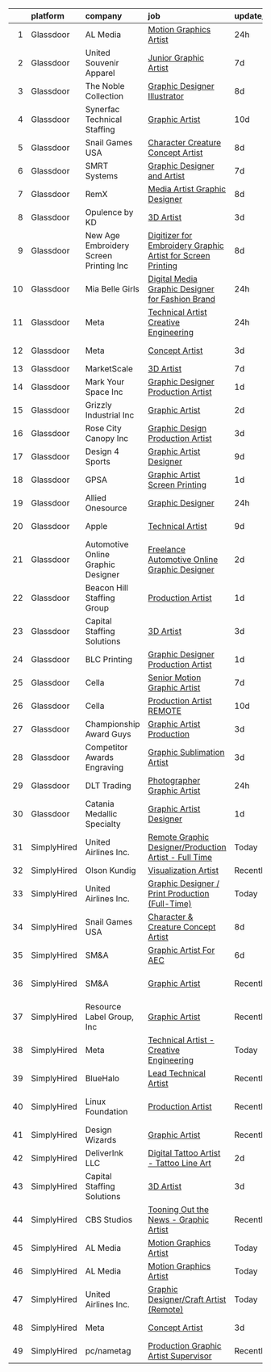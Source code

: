 

|    | platform    | company                                  | job                                                                                                                                                                                                                                                                                                                                                                                                                                                                                                                                                                                                                                                                                                                                                                                                                                                                                                                                                                                                                                                                                                                                                                                                                                                                                                                                                                                                                                                                         | update_time   | location                   |
|---:|:------------|:-----------------------------------------|:----------------------------------------------------------------------------------------------------------------------------------------------------------------------------------------------------------------------------------------------------------------------------------------------------------------------------------------------------------------------------------------------------------------------------------------------------------------------------------------------------------------------------------------------------------------------------------------------------------------------------------------------------------------------------------------------------------------------------------------------------------------------------------------------------------------------------------------------------------------------------------------------------------------------------------------------------------------------------------------------------------------------------------------------------------------------------------------------------------------------------------------------------------------------------------------------------------------------------------------------------------------------------------------------------------------------------------------------------------------------------------------------------------------------------------------------------------------------------|:--------------|:---------------------------|
|  1 | Glassdoor   | AL Media                                 | [Motion Graphics Artist](https://www.glassdoor.com/partner/jobListing.htm?pos=102&ao=1110586&s=58&guid=0000018290d62f54ab3d5b4b2e153db5&src=GD_JOB_AD&t=SR&vt=w&ea=1&cs=1_c36ca2ae&cb=1660287332490&jobListingId=1008067395441&cpc=5E31031E1AFF45A7&jrtk=3-0-1ga8dcbrmis0t801-1ga8dcbs6i4mu800-32e6c5bf1ef7be06--6NYlbfkN0ATuzukLZvOA7Cxi5gGVTPK8s05ijijAIGQnHXs5Od0X7_GPlbYcf5vsC_93EZ3vU3U_t1Z2E14fg4PSbIxQTF_8cVnGI0xUwOT660FL6ZAiuRyqknL3TBk5pKb07Bv8W2IwdrClhC6coczc0S29WXW4V0JsammMuHmmH5RniD4Rlgeztt0M6DmLRl80TjR4LjLXmDrZnGS39HIT10deGjHSB_WnOmo9TJnkfAFwD4FDOkAiY2bZAVphAsHgqnpicaFDYrdEXIC4c4P6NxvaJ0K1-LeKgppI-WtocePy6sFtiu2v-ETFfmUGETch2ykbrvUSfv6ku8ov9q7EeAPUAffCL-rIVbqbzWS_tYH4vEjf_XuaXQzP5ulxtnCMv1Wy3VOSw-V3cNS_1_3-_zf6QL8FRno0fV624wtlAOtrqESVpV8qJddvsDyppuCdK_Dq8pwtnh9ovrEECyB61u1ztd4r8K92i1aa9yRbI6dsYBr6cZpPmP5EAjlO7YXDwZBfE4%3D)                                                                                                                                                                                                                                                                                                                                                                                                                                                                                                                                                                                                             | 24h           | Remote                     |
|  2 | Glassdoor   | United Souvenir   Apparel                | [Junior Graphic Artist](https://www.glassdoor.com/partner/jobListing.htm?pos=104&ao=1110586&s=58&guid=0000018290d62f54ab3d5b4b2e153db5&src=GD_JOB_AD&t=SR&vt=w&ea=1&cs=1_6ff723a5&cb=1660287332491&jobListingId=1008053178361&cpc=A1F772DE77098288&jrtk=3-0-1ga8dcbrmis0t801-1ga8dcbs6i4mu800-53f62254368600f8--6NYlbfkN0DqtTiBmFnpelE2HvJlzS7KOEPV9kKHHJFBSjR05D1YleUoZXCtCppM1UsoEkezxcaWnm40Ckd5RzmEONSwlIzsy4VHWB4-R3TkrGNry6TFNt2UKrO3rnGwO-nB-l09vyhvGKwLwQ-dEYe-rAKAhDwLHtWV6HPbcfjZtxwzeWzoDnYlIZP4olHXnKncntl44jgmjkawWi4ws0Tw2SNedkzyPKbiDPwqB2fCQVwzX8vyzTgOcFhBwCGnu98iEh9TnmOMGKBEz2UxJAWV1nIJKVYO21hgKbLuqGMtnkrAfIvJaa5VZesR2h9n7HXpyp4PdMQ4eYZW3QWJ8xVFjYGY0F_MKVOKNtp0fBCscV0UreqGUEZ1oMHHBPzLd2t1LA9eFxZckLTEl0u8hqlByWDPcJGK73M_hRm7QzoQy15dY96Kee_XiXVjck998NV1M6nBQUWDd_gaC_8p1q9ZSavzZMXA2mFj1fdzj6LdtAH8MOSh5QhKIc9XVwqkmpUortFDEkJLSjdAhDIGPw%3D%3D)                                                                                                                                                                                                                                                                                                                                                                                                                                                                                                                                                                                                | 7d            | Belcamp, MD                |
|  3 | Glassdoor   | The Noble Collection                     | [Graphic Designer Illustrator](https://www.glassdoor.com/partner/jobListing.htm?pos=119&ao=1110586&s=58&guid=0000018290d62f54ab3d5b4b2e153db5&src=GD_JOB_AD&t=SR&vt=w&ea=1&cs=1_12b59fa0&cb=1660287332493&jobListingId=1008050241473&cpc=6BF42D0955AE9A34&jrtk=3-0-1ga8dcbrmis0t801-1ga8dcbs6i4mu800-faeb56d8098e195a--6NYlbfkN0BQwH7wD2gC4RSkNIv97hJpZ1fz2K5fEvY6JqhS7ap604x0dQkWfTzFOUdK1sLnxDlNFoVuKgfe2U2-vE_gCDOWhQ8ccCjGojzEgP2sgHKmahFYv1ceStdZHV3OtjX_rrM3svPTqfuWypqkSnuC9xFnt8eTc--ky8F4VGHM5jn1SlHHA-pfPGNnFBZFY8cpN1DMnTqT3-W9UZ50mkTRvnCt4PFYCnAq08hkCbGJe8nzBZ6i41Xr5fvEtosaF1E28b8kZ9y8haSQURin0OnhC7Pak_ckqtP_kG-9M3b_3edT6flTTam8p7zYRLqmeOG66Q2bKc2U6BbM-htnykb_IwIQOVlGhEdv8Zh_d5UohtL4-zM0c1keDaPTXKokCv9222nutKiHTQnrrKRKHjdjP2b4pFroATm344xQ6JIzXRFouQxmBTnXJAZ0c_pzmlZE05cgtsBH5_GcAP2Fv75qJSdykxxPJppvmfftzioNKnjfbP3fskS5M5WclvXAE1XxGfeS9lsroAdrvw%3D%3D)                                                                                                                                                                                                                                                                                                                                                                                                                                                                                                                                                                                         | 8d            | Reston, VA                 |
|  4 | Glassdoor   | Synerfac Technical Staffing              | [Graphic Artist](https://www.glassdoor.com/partner/jobListing.htm?pos=130&ao=1110586&s=58&guid=0000018290d62f54ab3d5b4b2e153db5&src=GD_JOB_AD&t=SR&vt=w&ea=1&cs=1_94c153bd&cb=1660287332494&jobListingId=1008044341060&cpc=334ABAF5D42DC775&jrtk=3-0-1ga8dcbrmis0t801-1ga8dcbs6i4mu800-e08145ec15752d50--6NYlbfkN0AWw-B98R_0UeEwU7zcJb5735BlGf2oO6lNW4CSRFTjX_XWfo89Ovxa0pXywesNQXCt-jczEgbpkXb0QJcytyR-ahbKOs9RTy4yYKO-XDGYacQftQ3ganBXUzYZJ4hMd3_9r3Bi4ooQb-xAT3MesaVJwuRvZOKTZHMhUZ8AgH5h3pDImjnswqh78Kdi4wabV-hZM5Ey3Fm4_gKZDVrrP8Rj4Cd834_pz1jEfm2MsyXKvW1gXq10hp6Wiq--EQ3LmpySpf6koEy3NrQ3tJmKLSIKmlf4jCnHe-0N4uPYO7YIh2eG1BJgZ5QWNYImusYJ9DYuOQDooBMNmZwvwpUUVzIvaUtpHKyKAapba6WRuzSkn9w9JCBhItJinXeBbJ39pVjHtDtdzhN5ocVwwv5dTbCXTS-2Ug7jn1N_zbV1LbhUL832tWUsAu7kIJVinT4MGWksAXruGzDKnYmbiqwyRy3AcNcj3-zX2H3_J4MXTgHxodhDYmRSWlw8p1-wVyucnnXk4Gv5q4RbO_yFaMYd3UBIpI39urjzQ0FPun8pKyDKCMSjGyLxL5DhZq5ssJiqUkVek2U42OogKlgHiWk2CfGzLLUNnhEcq2ES72w0B--LfgT4hBNGZuI-OtZp7svm8woCD4CFLK67kUsuJc2yLbancb6ZyhToLCjwE_Z6W7sSz6-O1s3fsqNhpUfv2XHSXgdsocO5a_Zlavc4mmWXPqqjPeXwHUZQrUsvUQbtE-TyjTDeLmAgBgmrRObEPCRT6yq4SsZbLbN2soetOWwgZomurmz206yTgigmi_069lV8pLVOtJ9dDaELHKHFvzji5S23V-9icTBOWA%3D%3D)                                                                                                                                                                                                                                                                       | 10d           | Rocky Mount, VA            |
|  5 | Glassdoor   | Snail Games USA                          | [Character   Creature Concept Artist](https://www.glassdoor.com/partner/jobListing.htm?pos=117&ao=1110586&s=58&guid=0000018290d62f54ab3d5b4b2e153db5&src=GD_JOB_AD&t=SR&vt=w&ea=1&cs=1_92e3a1c4&cb=1660287332493&jobListingId=1008051210335&cpc=F41FEAB56D215062&jrtk=3-0-1ga8dcbrmis0t801-1ga8dcbs6i4mu800-1a82deec2987f311--6NYlbfkN0Cw7niSvkhlOnyUOIKh8iEFaGQrF0ehIy67CPytvastGYk_IgzV71b1-iX2NV0uWwHI7WoHVxivAnR5Xh7ATi3VDlaEOk4GFnLEXjyWtnsJ1SFOlFrqJa4BcKKQfnRgdj_-ZIYBQIfpKkc-CCRgh4wcNfjqCq5MkWmh5RWg-9B-YgSCqc_KAHUq7xrculzsm0kG36O8UVmP2iaQC7iCjtXNg_0_wO7BFy4XQUbY7RqbQ5UfdPlJmNxr5PXGK87JYpvtVihIBX4FyPLK9q-13fZ-kqrYWax2VjSNRjLFjPhMBGSsTdwVQNs-OZ8x-h_ads--NJv6YRLlRd2fh-tunyiLVyHKmwZp68xe5EBdTpJlBuy3WrG5IewJHjlEB18xrvhzcRfo3AMsaLFp7_N6fcuRfNH-0wQ8s5UppkgQNbUWbxl4zL8ai6KSVho4jtrv5_IoAUJT3O5gLCIP2N9HnJ54)                                                                                                                                                                                                                                                                                                                                                                                                                                                                                                                                                                                                                                              | 8d            | Remote                     |
|  6 | Glassdoor   | SMRT Systems                             | [Graphic Designer and Artist](https://www.glassdoor.com/partner/jobListing.htm?pos=113&ao=1110586&s=58&guid=0000018290d62f54ab3d5b4b2e153db5&src=GD_JOB_AD&t=SR&vt=w&ea=1&cs=1_c221d5af&cb=1660287332492&jobListingId=1008053381432&cpc=8AC01DCC8FF2DC38&jrtk=3-0-1ga8dcbrmis0t801-1ga8dcbs6i4mu800-ba55070ed9c24217--6NYlbfkN0CIBn5FhhPwRXtxX900Z6tCbq2X-XKShw3uFTUnaM50aqCldGlF5wsGEwnOTWm7unoFom-rNIZXyFdW0TEj3YtmrjRrAIEB_H_EBE3Zd9K0F0C50fHb6elqKU_DFkceOE7_S2cem7qDSNrwaclqJe1S69s_9mKaveZJyW9lwTY60EYaF_LoEmI4QgBoF39IGHMjKmKHRJYVea4lYHa4d4ezxNsn92hq6O94ogV2pzWtl9q7vISUh-valzOzoDUNbdLVwrKMLC17JmS9A0TlNhys_kf7wgKi3xwqkWFXgVyCy7jbRZVHRqI1umxNrwYkWfV7OETnjBcCsZgajuw35w1LGTRE5dAWvdAXNRK5tqzvVxAFO-qPooDCwBMftHWXOCmOQe9nkrIDMTM2IrAGcyil5oYZJ2RXaVJ2ms9ICne7zW5ZDQ2efiIxIAl-RLlh4rrASjB0zf9AcHTIDKevCKwxfls2kI04lOO3m5IX4iuFWZeqIAgiuDITpEvft5izqRiIlbifplfKwA%3D%3D)                                                                                                                                                                                                                                                                                                                                                                                                                                                                                                                                                                                          | 7d            | Raleigh, NC                |
|  7 | Glassdoor   | RemX                                     | [Media Artist  Graphic Designer ](https://www.glassdoor.com/partner/jobListing.htm?pos=129&ao=1110586&s=58&guid=0000018290d62f54ab3d5b4b2e153db5&src=GD_JOB_AD&t=SR&vt=w&ea=1&cs=1_c3d30074&cb=1660287332494&jobListingId=1008049697127&cpc=3BA4CE39D5B5DEF5&jrtk=3-0-1ga8dcbrmis0t801-1ga8dcbs6i4mu800-f9f350c986f3d9c3--6NYlbfkN0CuHSGuDApGVPx9cXRLGO-izRoRBHVZoe6qYcOHefrkjjayppeLopH22wnTycBj1L4SU_zAvpLU0TMHs8YhxtnXgCum5CjH_1PVhYbjqEUYuPSzaK8PFxWlT7BfaV3RxXgqYXDlL0YwPuUijVRu-hP8xUHoMqi9PBDD97adys2ER7eL2yQ0g7mov0Vm391zy8k1VdcvisNXGJamy5s9pd48rOhSeIbFYa5wjpotN0icSg6vqO5OgtxUEWIHX-1VROwsn8uzOSbhgQ5Xtf2zI1ubSylQ4hoZtS67_b1hqSUJSp3SnuBwOukaJkpY1hxZrvO3rN4piU4vnVzp2IQRS1NZQVPIED305U20nhrpR8O0eChhpLnl39JmEud2R69HySDOuThPsGBPhW-epZ2ig2bXEiLY9WTmPX0ZrYyR7kJig1ZA0ykDsBuBd5Vktg5Lqklv1Ikzyqj0UypbBr_71bRyjXGDSWu3Dredg2O0qLEuFgLwcTo9N9Y0UH6_Do77hQ19N6q-JqeB2n3AgtNmsTd7rUiDRmefyqh5GM9X7RWeh5XbmJNnUYSHWHUHHnz-fOlJAqywzEp331WhUBoHPbbDeQevmNrXtE46zhpLY8MVzWXRId7ihYZoaYFD9htQih5e9qgdhoGVI2Ki651-shOIEtYREue6OqbaIFIwlIJroWRTqw_5adcYuHPBTdb_KMecIhqe9yAXMCK3bXDpiK2rGPOKb01HPHZTQ4xRW5ypE3DNzPPfACd4oiSLbstzAZ16ORr5ACKX1dMdmdbECxKR-bJgpBnRt4sSJintgTPs6co_5U9LzanaDMDRLQDyoIZQf43XurVLk8nxsV66shAb)                                                                                                                                                                                                                                                  | 8d            | Pasadena, CA               |
|  8 | Glassdoor   | Opulence by KD                           | [3D Artist](https://www.glassdoor.com/partner/jobListing.htm?pos=115&ao=1110586&s=58&guid=0000018290d62f54ab3d5b4b2e153db5&src=GD_JOB_AD&t=SR&vt=w&ea=1&cs=1_62826ac8&cb=1660287332492&jobListingId=1008060635178&cpc=70D6958B2CFB98E6&jrtk=3-0-1ga8dcbrmis0t801-1ga8dcbs6i4mu800-ece28a5bf28f35e2--6NYlbfkN0Bzkuy17zoNwKMVjyusHhR7JNYo3SmelKzW8jp1Pa4Tk4WW547EexT8lZKR-gSYR2hmTMZ4f2JkGM0Bz3it44cRhxykvI-tnG4bEQgTqeFTblZB-Rf1gUvajfZob7I8LVUQCK7e6xhzaUjXKv5WnOa4sW6ZP2UuYWX5siLo4UvwIYvi22ZacKZPQIJf99zvKlo86g3jbmKBGeSXPUTfS01U8Ym7N_8w2twobUR8cYpUob062Yjh_M3mLhmk0hF_tiOgOEBNHi6wF3BpXkQj9qSW2MfZpzFjf0pX8C1JUTJaxzTAg03F-gwtMRqXw5OLeP7deaLvG8BUzM6qF4lNKuTjIkLkVCyj3uREL5h1D2Q6qzYEDB_6DCWyojWW0IGJejxqGB1ZYns3WEu94pbduSJ2sTYXd6290BwpFu4vDQW-WIe3GK7yZ1c24_4gq0-eZGDRO_f9PqRs-QViKo9wZ4XIib64Vmy9yqFVDVqw5lUozx8kSv5OUuum)                                                                                                                                                                                                                                                                                                                                                                                                                                                                                                                                                                                                                                        | 3d            | West Mifflin, PA           |
|  9 | Glassdoor   | New Age Embroidery   Screen Printing Inc | [Digitizer for Embroidery   Graphic Artist for Screen Printing](https://www.glassdoor.com/partner/jobListing.htm?pos=114&ao=1110586&s=58&guid=0000018290d62f54ab3d5b4b2e153db5&src=GD_JOB_AD&t=SR&vt=w&ea=1&cs=1_851c1306&cb=1660287332492&jobListingId=1008049784739&cpc=14D5209370AEC984&jrtk=3-0-1ga8dcbrmis0t801-1ga8dcbs6i4mu800-cf41bd22f0050c31--6NYlbfkN0CtwOkgDuej6vPfWODMxjOIyNEohQmdYMppGq8y8dOpBhDQGscm3dodUgdIMK95QDiPZ3JZzQBEhBl6ViP1yPSykHlU8cvy85kSpwjEq0LrVVx4vdeb42BKasQQiwf3c-cpbVZ21FipiLBK7wLU6QvXuv4tGWRodH3_Q-QbtNnl-yQpR1UKDYjgNKG8-Nw91Dsr1UXFSPXrys4bzIFHqLq6sgV8ST9YONo1iCzQE4M1vxCQnqUdnCoqL2q6MJiDWp7Q-V0YOtXs7E9SZB7ZoznoknjLBB-T_qI1ZruD2FeYINVuSXnTNEt3wl6pDY-WrgFT17PGdp9Ps9xI61ECElky2gp7xXONHMSyZBMtuSbXUt4pl7-TfxJwhnPckfzuPcKWmmXFL0AW0L6W4WOPq-t3MGVw5-pdMD_ylc_rs6ANir84L1sML2LhIBInVen_xGphPoD1DxyKyYQ3ESeaNDclNYWIi96yUHi-fKpH2Z93fnCcVMjZ3JC5g8yY9kUWz7_0MNMekAegxVBvL4T8jZIT2i7XIswLtoTXlm1EX1dZJQ%3D%3D)                                                                                                                                                                                                                                                                                                                                                                                                                                                                                                                        | 8d            | Brooklyn, NY               |
| 10 | Glassdoor   | Mia Belle Girls                          | [Digital Media Graphic Designer for Fashion Brand](https://www.glassdoor.com/partner/jobListing.htm?pos=123&ao=1110586&s=58&guid=0000018290d62f54ab3d5b4b2e153db5&src=GD_JOB_AD&t=SR&vt=w&ea=1&cs=1_1892da64&cb=1660287332494&jobListingId=1008066985015&cpc=4F748F1840550ABC&jrtk=3-0-1ga8dcbrmis0t801-1ga8dcbs6i4mu800-72dcbb123f4c1942--6NYlbfkN0AseM5rxgKJoSIDrMBQslZUW55R_DY02xnG8otlUK0z8ftKJq3lb9wE_dq_35OsSyOygeWzlvSUNpxNG3h3fzq_cZ8ejo6ZjjzZDYuk077JhmZxr8jSkxEflLF1lkDKOC8jaxwEnNG3RmG0OHtGtZa46Wp8gFVlZzXKsZfCyHh60YUjHJU-2_MIhc3xcycrrXkXK0RFdyAeAqeT9ynH8dNBss7fOGeVOopBVSgMx_s8uwoI0Xk5VNdcL-2JtVZ2NZIRjjCzUTwQBTO9kJskDIxi4kxyxp1UbDhipStINKZll7OwamRnwE6hm08MpAwbp9Nb2Uwzj0YOaR8JxFEW8ivYIIP6cvqgw30G39pasgjwym1PJFF4n6FRYNz3Ka8kjO0FGeD69-bS4Mcg3CbX9NxxTdRWTBJL-njhHFChAPnFb_BFWz-5j9RiXCtA1o9E6cswLd4IFoOyy6QWTN0YZuWtxHxrFxwZyerpaASypW9G-bT0m-Cc8pulbUZTbc-KdyzOwuGSpv-wHw%3D%3D)                                                                                                                                                                                                                                                                                                                                                                                                                                                                                                                                                                     | 24h           | Hallandale Beach, FL       |
| 11 | Glassdoor   | Meta                                     | [Technical Artist   Creative Engineering](https://www.glassdoor.com/partner/jobListing.htm?pos=105&ao=1110586&s=58&guid=0000018290d62f54ab3d5b4b2e153db5&src=GD_JOB_AD&t=SR&vt=w&cs=1_1afc72a2&cb=1660287332491&jobListingId=1008067771030&cpc=AF770993EC679D41&jrtk=3-0-1ga8dcbrmis0t801-1ga8dcbs6i4mu800-1da363b5fdcfe69b--6NYlbfkN0DYl4UJW4r1Vl7FEn6T9F-rD9lpC-0oMJVSiWjK_MGUd8e8cHXcpv6KPyjLHZEfqkU_XyKy2aMazqvwtb4jLXqdrJDgWqRMdZzDm3QnlMP6SY4uOwq4hh6l7Ys33tkNGRVhftqYXq-Cp0a8WihaWmhXsxwvVili8y6RJmZdNTLKL41ELPZJd4GT5t36KbP6OX5MRYQsOPQn_mSTjAud6Y2o_h2XYlbOtaeEAnkFtW-2PHg3LjLxhy0tc4KsZmvbWnJda1Wq6Ez7ciI0Pot4O_cxraItXT52pN1vjvLqs_FLO_1ksMueuXpJlTPZF10Fli3rbPRl_LzQ5UClBJO5DOMgSvWco1mjq7WWRToRxTqUnFUFDoYaNqIe0EK1yTJJR1lwYDmN2AD_iVrAzkEsWr_ZjdpoRdWpp_r9fCOpBJ4iTxQ4SECjUmBVXNZC-3gbzCtSGXBta6XFLHS8UCUxtBFJ5muF2XsLnN52e3GeKI-eKWMXr7IBhInipLLaxEXQaQdBROx39Mlm36QLqr7rN2T4kPZ9AJQdIMq65uvD4sUY9rvxre32qHwoCHdaM8mYmqen6jnop96EZKTQuaWj-d0_lq3mSKq_d2gwqXt3OTh3S2z03xyLIQTKTs91Ewpa7h78j62nRQWKp7I_9CpxEOvR88uWbdc0YM4lc3NG6WvzK_JdWkYnVMbEQs34YCJz0YoDJRVaQgnruYgIrJyXzyq0d7EPmxpOrXEN2eY2vKiBeYuJ-89JsmEigYCWr8uaQr5Y7W08gR7yGwFwRbXARj0QdIVKe2aJJz-UUb_p9HvWWyyF23zP8ECjNkatGgaqLZGA7MNAG3WK-9BnIJVpaAk6jh_susuC3z2Fq63Mmk6gIasO6tTA3V0yckMWnUiJ9jQtEcyc8ECQ22PJgUHCxdoOBhOYGRLQpaZ-u4C4eH_paukttk_zg1maldGuUkuPcE80G_zxycqhQ4dwVyMxXBlh_1zrAQOAcbM8JaYAt1V7I-b8nPZEtGaiCYgMv4zHvL3u7LRyMdjLKhkIjpg61h675fSQyL-dLzGUT__TjQZi4ma0jMKzc4ua_zic05MHAU0%3D) | 24h           | Menlo Park, CA             |
| 12 | Glassdoor   | Meta                                     | [Concept Artist](https://www.glassdoor.com/partner/jobListing.htm?pos=109&ao=1110586&s=58&guid=0000018290d62f54ab3d5b4b2e153db5&src=GD_JOB_AD&t=SR&vt=w&cs=1_d859a9ee&cb=1660287332491&jobListingId=1008061777840&cpc=6BF42D0955AE9A34&jrtk=3-0-1ga8dcbrmis0t801-1ga8dcbs6i4mu800-e562a60e7629f321--6NYlbfkN0DYl4UJW4r1Vl7FEn6T9F-rD9lpC-0oMJVSiWjK_MGUd8e8cHXcpv6KPyjLHZEfqkVDT8BL02zSvAIVQor6D6278i-DJ-j2jMU5ecofN8v1ZEeutWLowM8HHA2Htk_NpvsqL020XqNxp_yrPdKUziQNvemf0xuIQJa1DFLILfYX7c4Bx3ymoCGwk8hPj1Xi9nsxwtgpg4SMaAICFxqfuWj2aSXWDSiU9-X-rhnVuw1wNaOdG_hXhD2BKo_5Jxhc1eSwYEU1QoEqgXHRO4qre_en-_08x9W1M1oBeGSyTFDrAld78hfM7wsMuwR3TM4DvVfYtuccLCXDbI_caAnG169F_8NMksrnz5JtipSrim1RAAN3AJrt54mu4YFVqpA1QOhLwtlumgNzAuNt90m8vWa8HYlSVCX570WC9STtli29H4D1A2wk9Mzw0DHeR7PfzG0vMHiogH97uh2MsUrX_hrEGTjQshjHbI8PfnloskHedd_TViqeEpUEW1PzkKLbkl4hWtZ5Q4F4W-meHUMaGZV8BYCwa_496Nv-SFgHQRe0ks3jmVc61mTowWkIIwbaHVPGILOGl_ZkIljGvH92lNr0HYy31jY9GGL0wgo0h6Ta6DSpTxUv9rANnyhgP2giyKXnC3UmeeFBsnZEAU7sJJR5Z8sXgE6_4WHmgSiVyQgI9ritY-1SoVb8qQIiWCTJrSVjRp7b-b99TSnKlUtIsdRoKzOnd2aiD9nkSBnmVE2o4BCWmuDk3PMfK_3QBtKMQOTl28E4S2_kuOf9ayxEu8XLlE4FFpC84zHKiDHfAIzOtl2I4m16DbjAt40y_vXv5puZcmYUEXHdPKdeOWYUkJuO--zu57FnES5Hnif4ImaQ0zvNjPxi8SCQHBumPQ74KPkcPd6--TcQgjSqZo8EtIV0TKqqPZsl9aaHTbLDaIOd0TDnCFHM4ZUk530eyRrEUXIV7fZfrvajroclU4O7UC8d4QGSK6MMEPeA7pB9y-pIZzKA7ohxQP-eBG1SSYgoqXhK5UgeMmOrbUTueCPviHZkVlotMSffFhNKhLp_lu3s7Z9eMCxBhGi7pIJREMvELoM%3D)                          | 3d            | Burlingame, CA             |
| 13 | Glassdoor   | MarketScale                              | [3D Artist](https://www.glassdoor.com/partner/jobListing.htm?pos=120&ao=1110586&s=58&guid=0000018290d62f54ab3d5b4b2e153db5&src=GD_JOB_AD&t=SR&vt=w&ea=1&cs=1_9a9420b6&cb=1660287332493&jobListingId=1008053200733&cpc=149B3D5996025BBA&jrtk=3-0-1ga8dcbrmis0t801-1ga8dcbs6i4mu800-5be66ae8cd75eb4e--6NYlbfkN0BIoDLWkpu4A5JP4nAjUY3a2yEP2GbIbjZh6-EhENVclxPoN_wtG3SDb9bWghqdSU2n2mv8_LqPvxn6ijR_sPJRffndZoQ0YF8XVqF4uOt2tHVK3zcbUQEyfk8tHwlSgViJ4bUBiBnUd65ZUrIJJU0avyo1kyi5Lnt8hG3L6vRv5RTbZv19x8micwIQyRGzlNBCFdTXazR3mHLs9mfyusEzVX6qbc98Dd89ntCytg_iaN48A_b78-MZFYgtFzBBaTXQ5DH--FbpJHcCj3z79Q2t7nVhT8dK33hgMejkkR3r-XICMz4lYOmGV1XWm01ZqwLQ2e9ZPvg7cll-Hr-e2Db0aju0f8_otHsXhc7nAQBef4LaePXBnpC4svRAppv1Qdi61tp8chjmkawXDTgrWHehAwMcPIkJ0RgEiePXDYbLRIolc7hpru_DXIkD8fl-CXQ4q-1T9wuDVrj5K33GR1XnLUZK5bNpZwBLxev4z9IE0WiaJHzJZyRv)                                                                                                                                                                                                                                                                                                                                                                                                                                                                                                                                                                                                                                        | 7d            | Remote                     |
| 14 | Glassdoor   | Mark Your Space  Inc                     | [Graphic Designer   Production Artist](https://www.glassdoor.com/partner/jobListing.htm?pos=116&ao=1110586&s=58&guid=0000018290d62f54ab3d5b4b2e153db5&src=GD_JOB_AD&t=SR&vt=w&ea=1&cs=1_c05240e7&cb=1660287332492&jobListingId=1008064849863&cpc=7AD1D84939BBEEF3&jrtk=3-0-1ga8dcbrmis0t801-1ga8dcbs6i4mu800-61a12679de0c7302--6NYlbfkN0Co7HhkDVr_cXwjrGluTxPImAU7pEMdFvxhfu_2GDznrfFespuGfNSfYEV6i7oGKUU7Wgq_Cv-2pNlC3RATiE7xe_78rbnM87jQfYcPTdB7S6BSpXLNiI3f4Wcmr9NvAgID1cFjriKRnhcMcPpTpaDeb_hzi3x8amBzUK41cFr2yD7xtKHUTpAogpsXwg0rO8cU63JopnFQofuNoptt2XmfM0fj2vxC85UdyjP5NWsUtKGgdshFzi8A-30Xgepc7MZmtXArx09sJfpBLeeOach_eXTdijgXmtlph5tY5eqNaPFJdbNEz2qXSMyI7KavYdf7ry8zI0HaZ3caX7TDr01nXClFz5WWeWER0ca-xv0BguMD-wEnMtFbm80YmEDeIap5pSkv3hfMXCG1rSL7PKV_WF7HZq3Jn4RjltLoE-ReLZo5XhkO5RVEoXm0arutm85j4lE0K3tOmsVqvSZ4khTK_jsLDFB1FfPLYWw_cQ5q8nZ5DqYeN0hqrIQnvqqbAGw%3D)                                                                                                                                                                                                                                                                                                                                                                                                                                                                                                                                                                                               | 1d            | Bartlett, IL               |
| 15 | Glassdoor   | Grizzly Industrial Inc                   | [Graphic Artist](https://www.glassdoor.com/partner/jobListing.htm?pos=118&ao=1110586&s=58&guid=0000018290d62f54ab3d5b4b2e153db5&src=GD_JOB_AD&t=SR&vt=w&ea=1&cs=1_2b81daca&cb=1660287332493&jobListingId=1008063527356&cpc=82B3195DA92CAF92&jrtk=3-0-1ga8dcbrmis0t801-1ga8dcbs6i4mu800-fefadc42562213e8--6NYlbfkN0DawVYI7HD30P2QRuGef6EPPZz9uRqv1crKV32K73dEGO5VcqdAn2LDP-rBYfcdDy5U-Bx2kVdfC6iGyCVd20RkQkBABXBVJ0YhNJE682_ck5r3vyHEjZM7aAbfS955OAEAhnVyQTHTSsF6YPHFWIT0zeX7uM52CNO0MdJzp2FKRQEfbGumET4UJzUDk3bvDKTUbR2LnW9T_cPWMbYeIUzgT1StDN_cRtOHr4A7B2HpqDYIItykcGHcHRg6tDWmtbcyvcvdtTsMZ_pjXHpJA6dTgxT91BPQFMfXP3odj-36C7gwUpWy0xhkWctPvn9Wa3gfFUExsRfZtLtlv7XcDdl5en6AotF4VFMHNBojDnV8y0O1xURhaAi5N3eYf5Yj0Y12BiXdkWlGhDqqI8c8NeP8tRotjIt9QP180YDNCxhOHRqKmuXeFa3jwtSFyAN4SgjrISq3FWJPrCAhl7TFYVOXfOg8cumNdtjYkWer0IC9rudZrtR2YYczILZhg8OiPtOJXyrosgt-ZKACpbu3Ed_5HuVB66R2DWogY7jFdWTtdgcygCMd1YvD4Lw8AuPUBQsQ6Zf63bEMHXUsB45pC5o5cwmxxDDS5UQH8xd4QefVSjIiaafcK4XveZJEt8pEZLYYfRs5D9QTracOYKal5wZkEoGEqr9bYvUww3NzGpN1k4LYErF3Fs8CZsg1qUukwNSxF2A7mKajsk4PjRCXl48YgqHrfEVLTV363cUlWQFziT2FXzwVy2TFO1uRG-bhruc%3D)                                                                                                                                                                                                                                                                                                                                                     | 2d            | Bellingham, WA             |
| 16 | Glassdoor   | Rose City Canopy  Inc                    | [Graphic Design Production Artist](https://www.glassdoor.com/partner/jobListing.htm?pos=103&ao=1110586&s=58&guid=0000018290d62f54ab3d5b4b2e153db5&src=GD_JOB_AD&t=SR&vt=w&ea=1&cs=1_116f81b4&cb=1660287332490&jobListingId=1008060947285&cpc=2F2C49D632A77FE0&jrtk=3-0-1ga8dcbrmis0t801-1ga8dcbs6i4mu800-3782c26b5b5fb666--6NYlbfkN0DXeegKveJsC0CnreRTpdIfnxGNgSKXw1EbCl3a2Ooxj8972eXX-kBEZRvro6liX9N2wCahomSR4WNtuqoY0ADRIuj4-7gaSU8wRCpTllzJBKrcS8aI1WQixDU0t2dUOzMsH-j2WiRoJKnX1El5gtoOEr3TMk01Rs_EPN11yiR473eOfgqMMQzTXCCPZiSUIMDqdvpuq_45b_lckKFVveNZHoHCSqfE3Edr89s7rzuV6pzzsONSBFeZCfQoZKxcL38HGYicBjCImfeNS2egT1NEYCUAlnRj1SOxM9le_w2DVgDjjia93fdi6YaqnOOpA8rruN2kcU9PBKVv7koUJeD_0btu-WWjGfCGyKeHPQs6GJeR41_RBkihHV4l2loaiYWehMbzQ9_-4VKL1qIc1QpmCz-VsQFukn-utxJ0nRJKlkYd3b1XvTKELSxC6tc7LDDonc9IIBS99KsiuBQT39mozy0TtSeztflsk1O2uFSoJM0iPhBf3aRIGarWtC5kwsO6VgfstNc1v9GbNSY42D_L)                                                                                                                                                                                                                                                                                                                                                                                                                                                                                                                                                                                 | 3d            | Eagle Bend, MN             |
| 17 | Glassdoor   | Design 4 Sports                          | [Graphic Artist Designer](https://www.glassdoor.com/partner/jobListing.htm?pos=110&ao=1110586&s=58&guid=0000018290d62f54ab3d5b4b2e153db5&src=GD_JOB_AD&t=SR&vt=w&ea=1&cs=1_6ad953cc&cb=1660287332492&jobListingId=1008047251754&cpc=0B561D89933DD0A0&jrtk=3-0-1ga8dcbrmis0t801-1ga8dcbs6i4mu800-5d6b1e67357195c4--6NYlbfkN0AuAjYKnBHsdkcMxrD7ZJITXxV72vImVt5xOyKRJQecNDAzsz2bnbm2BOS2wd25o-hsLgDtFML6Xrc7e_zaIdQALUJr0EQfuSu-TFrwyZqJwHsy6O3Oo0jNYVNuVmtyMsVR4l52Mnj34TophfuHYbppVnpAM4886zHzh39XgMb6alyl21xbP61QUaoSmGG-Y8s3wwRu5J8i2Mpfp4iOExBp08rewH_fCcGzW64voKCoRNJUjbvFaFj7c2t8bWXjCFq6-tPsOSNi0IHrwx1PPY_FCL0cGj2Ktzm_GjBK1X2d6ICaHLiP33WGm7Fn5C5soBSR0hcevVAukwXHnJadEpgJhx3IpUwYnthn6V-_ntWlQoJFDNeeiqCmSh16m1TYWzulxW0Uzntsko5FfpggU9tVLPxfqm23cL_3o0ysWxmL_DeDPTP60LlPysxoZ5DgZEFncbJsoJ7aHuG3SMrIC1zAFeCy0AinlcFINkKtIe8PPImQI8FhdCIpozFL5lQBiGfdOzui9xG0vA%3D%3D)                                                                                                                                                                                                                                                                                                                                                                                                                                                                                                                                                                                              | 9d            | Paola, KS                  |
| 18 | Glassdoor   | GPSA                                     | [Graphic Artist   Screen Printing](https://www.glassdoor.com/partner/jobListing.htm?pos=106&ao=1110586&s=58&guid=0000018290d62f54ab3d5b4b2e153db5&src=GD_JOB_AD&t=SR&vt=w&ea=1&cs=1_e30e32a2&cb=1660287332491&jobListingId=1008065058984&cpc=40021B6B9FB64F38&jrtk=3-0-1ga8dcbrmis0t801-1ga8dcbs6i4mu800-ddca95a5f3772565--6NYlbfkN0Czardaj0_VtTEHHe0WlIx6ff_4WsBLiOdC4PVNoZsc-ChccKNOBLouDKNZxSaGWzoQODHqsu3AAW6Cig4MtbVlbMUEtM4ZKY5szUgl1_iyhRurQh_ugs0LeIVVr-MOulB6qmrQYsrl1faO7FbPS2bNX1AlaofA_OAbRpiEipRnRoybhKhXoiEgkNHzv0vXszd9NElvsgIJJY-W0GovLELDxs5oPY7TzugSx19e0nSmNzF2E4EU40eFtVeX1-cojU2RGH08WMXgVVc0XVQlx0mwVoNV_7Kvm_SxW7-NAU5H476_0UlVBJ741FaYtoaaSIuHlgbnvOvDxIQzx3bwk4XZ4xtjitqBZkvKZLtYmTSsvbwKkMtX4iYSnAB8hDXHVVOeYoauLWYh_xlvKH1rN2PCkx2GeGN3Utrp6DItD4G1fxm9w4SawlUvChyI-ulej8jqZIsIN3vXNyOQ8FYK5tR98E0AjMwL2JhbAzaOmGWT_bBQrto-5nBEeecKJlQ8uRijJQzvLmzDCw%3D%3D)                                                                                                                                                                                                                                                                                                                                                                                                                                                                                                                                                                                     | 1d            | Pittsburgh, PA             |
| 19 | Glassdoor   | Allied Onesource                         | [Graphic Designer](https://www.glassdoor.com/partner/jobListing.htm?pos=125&ao=1110586&s=58&guid=0000018290d62f54ab3d5b4b2e153db5&src=GD_JOB_AD&t=SR&vt=w&ea=1&cs=1_73ac36d3&cb=1660287332494&jobListingId=1008067815438&cpc=65CC663E25211861&jrtk=3-0-1ga8dcbrmis0t801-1ga8dcbs6i4mu800-f5ec2285669ab4de--6NYlbfkN0CK-8nPx1PXKPyVwi8YM4tCpnZRQ_DYusyN8hYEsp4F2XPfB-QtKAUSL9EmgeoF99jDb2l_xmKAccQaDt-oc7ewHOSSmhU7nQnfAxzQIdSfJCs_C5-v098hVx_iIw6zlRW0Gprx2lj3ru11eCkpBsRp1Qp6c6XCA9JYSYenn_Bs7xu4PDFTGIqHDdjsZndbIRXknGpR2CA7vUL4UnuraLOlriqbF4QaM0vzV3kBskiYHYgYmvSbQy7B1vmfuGHR8KZ0365UVU9E89IVzQA5v-_9mpzScJnDp0V4YF18ep-LBVwkvahXciV-gUJuNhe2bJ7LIV2u7lvd2rTXq5GDCOhjLtcC1ANc0MIlPXSvkYLb0JEf7_hBNUC6onalQ-ZENClRsanDhCKY0crP40Zkfl36zlS--EV6Q6doX5_v6s3xL9YF6VwIWlcggNhHvGualnyUq_THLD-lO1BJi6z3T0mw9-7ivKRwNP2a3Rjs_OFB2dk0sQ2Aw987_pO315qMVICReHY-d5QL0Q4t8YDHWeSNLRZHCP8hg_tu6oQWVzG6kDGXfiDppOv4sQFodao9rwI%3D)                                                                                                                                                                                                                                                                                                                                                                                                                                                                                                                                                   | 24h           | Kansas City, MO            |
| 20 | Glassdoor   | Apple                                    | [Technical Artist](https://www.glassdoor.com/partner/jobListing.htm?pos=121&ao=1110586&s=58&guid=0000018290d62f54ab3d5b4b2e153db5&src=GD_JOB_AD&t=SR&vt=w&cs=1_cb6b9f9b&cb=1660287332493&jobListingId=1008049134439&cpc=AC285F3A3ECA6BB0&jrtk=3-0-1ga8dcbrmis0t801-1ga8dcbs6i4mu800-85fae6a6c4836f05--6NYlbfkN0BvKrLyj5gPmtZO9T8euul8TCxuuKNOtzRJOomxnwSEodTz2Bc-sPZl5OJ9R4TJsNd5tzvmuj0dZdRfvorjr3zd40LLU5zpu-a6g_8q0a3Uw1Xm7vBqWEagQjeAUwfe3pKpxmOKyd__zvHim9EJmOMpCzdhc1nfpeGAtXu2AZ6kBg9PEms3cgWXVwO9mh_Eqe8Iy5cslBBQG-68CYZ42ejSPfMZbOvJvxHu_iSmORoh8bbagDXMlCWIcWXEVzxJljFSWUdSeRNDGZRqizUgT6x2ZVJiL5TqARSq7GvNEmkIc1o8n8_GR7C4rsaosiSvVKlO3nNhL7V8L9NKBbQdt2hAcKB7xuNzotsP_6ainkut2q_RwOKGhh4mvSqZ7f2Gea_lBUTdVKoFZhKFgIDVFynpRa0x9lz1sBpbBx_q-VDM2m4yB1lEa7UwwBab8TNd6pIQeto8GiMl2oZqB6e6DK_8bH9Bac_MOWi5i-B2NU54aNkbxxGshEcAfFzkzisXp-HPzSojU_8AaH5Piu4iwSKOW6LGV2bBSODb68IwNpYl3Jd-S36qaN3U0RrF0PtXpVqDuG5nFhVlabopbfGDo0P3CThjMmTGl8_DAGet54LgYprw_WSkD-NjbF4Z55Vfo76NA6XVMoBsmmD69Qvcc2Jx-ZyzoncvetujYTi29WTFhKOXcXiBhfdriLie55voXl61VItSWxJSdO3_zy13R8fDU4z61I9IPIei9_NVnnMQULkxdIBygEtXzjrl1TO6G0q6WtmA3dV9nhE2vNZo9tPUKcHnu8yiDNbz6s0CPaB1Rf5J7a-NoAebjqGv1nR1GOyTNTc0t08bHTY2-bv3aisykZUWWyEvdQiOLYbVfhaOAU64byMgoPgWST4Gk4svcfHPqfuGfrqp9Xtqr6YeVMDNmDneZKN4WAHZP0lyA4wKCPXtQ9Txt70V)                                                                                                                                                                      | 9d            | Culver City, CA            |
| 21 | Glassdoor   | Automotive Online Graphic Designer       | [Freelance Automotive Online Graphic Designer](https://www.glassdoor.com/partner/jobListing.htm?pos=126&ao=1110586&s=58&guid=0000018290d62f54ab3d5b4b2e153db5&src=GD_JOB_AD&t=SR&vt=w&ea=1&cs=1_f82fde78&cb=1660287332494&jobListingId=1008062665826&cpc=6FC5BA77C9A4CD78&jrtk=3-0-1ga8dcbrmis0t801-1ga8dcbs6i4mu800-e6cba8c07fc3ce8d--6NYlbfkN0DErd5I9McD7cRkBvdvpgLNNu9G_nar-sNj4cKQCjkRCIjXfPSy6d0xbkvT_D_ecSKPU5kzDGHqsOjaScAUUXJUGrP7g0KKBrC0EO4e1OLVkrrVXnn7f-vdUbM7rPXDvMD-B57H2IXrZzXhxrBqvEGn4_HY80ZEM-UwUUpuvLDQnlVgBdCbn-mi4t41Tci38kwC3XjdvJfhkUdIB_0679w1XgjqaTvRpOu_1yPH7igDVbR6ADxR11CwVOGxSgNWHmrSS2-wxHGC-4HAtjf0_mY68XJRk3h_x-v1TTI8IaPqKjoznNVLQ6Ds21sJE6kl9iIV3KtPTuhVQab7TnvdYV9dA8OluveNPqu6HJRad_utEO7PKLpB12GhYm9mbya71xaJ7_-Zgs4FmXMdIP6iWoELlS4zLfSa_waKXY6LS2OFAVgRGg7NJj3JJtXWayihWCTju6mZthVqD0I4n5PHi2UpUmWs8Tjp-HQssZ_w9uOMuO9_gPWfCum95sEpY_k55KxuqSFlqrDvwHeP-Cfamyj2Nuk62n-WJc8%3D)                                                                                                                                                                                                                                                                                                                                                                                                                                                                                                                                                       | 2d            | Remote                     |
| 22 | Glassdoor   | Beacon Hill Staffing Group               | [Production Artist](https://www.glassdoor.com/partner/jobListing.htm?pos=127&ao=1110586&s=58&guid=0000018290d62f54ab3d5b4b2e153db5&src=GD_JOB_AD&t=SR&vt=w&ea=1&cs=1_57b54da5&cb=1660287332494&jobListingId=1008065218839&cpc=32EE424DE2B657EB&jrtk=3-0-1ga8dcbrmis0t801-1ga8dcbs6i4mu800-53763d5e87fc3554--6NYlbfkN0AEoGMyuqqa4fuJ8ioA0yHILhRJp52EdX7fBgN-aGi6iM2GDh1lJ9NO3c9mG7Bfr1ZR3G8w-grOddur8il7EfBfOzAkCiYsLBV3I0zse1cJMUxfXwHErxxeEXAFeHYaN2EX3l_6dgnacFR--RK4qpCag5mSIl9K9bWYQ5rLj_Q3rt8I-PXi1SxvLk_CU70jVl4LLFk3mBPHRWs0AhjLXUunsBnexuxzTumcFoS-x8RfaUqyiy132kgpX8S5SAPvP6Y9SydlSl-zG_n1sTKpNvkDhUMfoknHRagM9bqoTG2B0y4SAhM_DvqWPYv_CqS7gHb_4WyEKcRse7VHinQqPy9JQxHqLtYYRQpZCoCdUKWiU0VNYfCZdIvMJFaTW4qYaNcjaekQcJE9Ahk9R_ObTQDQ7IVahjGy_HKHcMV9_rN_3TGemRWzFDhpt_fK0dzIU4er-p5J6hDYNQQNKo6hncz8K5cVV0WfKyiZ0-9E1m1t2_X_jQs1JZJWjoM07YdKcstoVKrkkSgcm1TRF-S2r-6rYFK_RRYUed8puttsd62o5Q%3D%3D)                                                                                                                                                                                                                                                                                                                                                                                                                                                                                                                                                                    | 1d            | Saint Louis, MO            |
| 23 | Glassdoor   | Capital Staffing Solutions               | [3D Artist](https://www.glassdoor.com/partner/jobListing.htm?pos=128&ao=1110586&s=58&guid=0000018290d62f54ab3d5b4b2e153db5&src=GD_JOB_AD&t=SR&vt=w&ea=1&cs=1_38a40804&cb=1660287332494&jobListingId=1008060992770&cpc=8795CF9063CD573D&jrtk=3-0-1ga8dcbrmis0t801-1ga8dcbs6i4mu800-d5e360d18e838205--6NYlbfkN0AHXq2vAVwR3IH7wgnTMdWCa3HguypIXx0DFudX-u0zu6XSU0N9gDGCMsnO9yvyAfP00XmV2TWZ6PQhd4YDCfuavgttClvpxyKbl6UAlErQ7wl0KKzqTdj5Ot45qgg8IvmK6XPkNHX5R33bLBxdKaJKi7TTH3nMeiDstkExAyvkTDztRCH-nSISQEVvsA0wT3qaCHv65ycYDogGKZndaUJAlCzWfB0Nlze7t94Ce1O5tjsINoABZ86IBQzc9scuj-G952JbjhzJ7HXJAx7-9QrdvvZ4UQ619bjmg0IqXTp_PCTirwarS3XQj9rya4p6jnJ_nmJjUy7e2RCpKtyNIPUEs14GIEiktSWCNYhE6guj3fC0mxJXbFLFa7avykiuG-AQFUNbrDPewSUkFJn2UmUfx1J9eYOp8b8xFQGVXYUivJNrUbioMeZtdQaIV5_G_zF-0WOf-KexALGsJl4K6Nk3hyCdB7xxlDGpz8KvPe6KTeMXEi5twu2sGLpxyp-uQUdSWDYET5aO1A%3D%3D)                                                                                                                                                                                                                                                                                                                                                                                                                                                                                                                                                                                                            | 3d            | Burlingame, CA             |
| 24 | Glassdoor   | BLC Printing                             | [Graphic Designer Production Artist](https://www.glassdoor.com/partner/jobListing.htm?pos=111&ao=1110586&s=58&guid=0000018290d62f54ab3d5b4b2e153db5&src=GD_JOB_AD&t=SR&vt=w&ea=1&cs=1_8f860903&cb=1660287332492&jobListingId=1008065480226&cpc=AA718BBA0476CE1A&jrtk=3-0-1ga8dcbrmis0t801-1ga8dcbs6i4mu800-12f8c791214728f2--6NYlbfkN0AuAjYKnBHsdkcMxrD7ZJITXxV72vImVt5xOyKRJQecNDAzsz2bnbm2Z3QsLQuYIV2rALX7g6driboS7CfCeTfCnUjst6XLUO1GDpuisSoVIyWQstKXM1INlLPt4ll1RyBk86MiEggEmBBleytsLejFcygDnYLYGxH6oJfAOUy76OJZFKHzXyeHp3NuxpBRK75MjrdzFrNMP3pDrIEAZzmO4m_ctLvFSIPFX0_TFBoe8JWV8MuoPB5rxka7APYrbaQeo5cYkfGep1RxKToERWjTxE8rYCSs4JZm3mn_hFfoFsGsHOQjuVSyza40B5evIea7cWK4rlFW25QDxRS5UEzT8IoxjHA3vVUsRPxZK8RBogb1mXxBOPz8qYd26C3oN3GMkX4PvAH3dfrYM0DmqRCuDD3VJhlEqL-zAmAvnPwoxxP6UflHmXx0vOOGGOGctoClfyLfBrT0oCVuJchyriOOQw1goGUZUzibbzuRnKKI6fQNnprSIbIRJFvPxiKVUw6dGvSMrj8KYg%3D%3D)                                                                                                                                                                                                                                                                                                                                                                                                                                                                                                                                                                                   | 1d            | Tupelo, MS                 |
| 25 | Glassdoor   | Cella                                    | [Senior Motion Graphic Artist](https://www.glassdoor.com/partner/jobListing.htm?pos=124&ao=1110586&s=58&guid=0000018290d62f54ab3d5b4b2e153db5&src=GD_JOB_AD&t=SR&vt=w&cs=1_36e28cb0&cb=1660287332494&jobListingId=1008052469335&cpc=AC285F3A3ECA6BB0&jrtk=3-0-1ga8dcbrmis0t801-1ga8dcbs6i4mu800-52b90408754f5b4b--6NYlbfkN0ABL5jwqrJX8j4-zsE1pdctockIOMh3bUiDojLxDHSgft-IBPHc-ugKxXUaFJpc9denTm2f3-Q7v3os1DzP08ZrQtxIemrVKQNUpaNc37uy2sh_BhhdKx0DISoXBEv13akgY0AhLSMusspjYthJQ3DjgFQOfTdvFUg2wJTTv1i_R6_E5DvX6rk1ejCQG8JszR3C6tOx5dD0MpHsK6hztUuquh3p3F4lmitolAlI1HY9JrwelLUPcR48Ou6Cboc3b3U5kzYLqkt0FjZcj35OtQAYCh9oTm8F7dH4wEw4XNYGA9vv983_9Djhzew8-ZPit1CD2odVMfrEsf9bsUr-4orwYKLoctHw9d7EWDoyU_gKKtUf8l7i3KYTFAFZxXGD2eCbHOsO2Tc4IbcVbuk-JyEDRwic5K3wkc0pMxrsd0_iDGEY57p0rsupUPMwN2gmyv80MzzOVboTVbm_LoUduxszwinV74oxcfvFZKzh9jBqdQgTVTFedbBXrhEU0cKYrObmZ1ZwhoE3A4Fyqvcj_benil32gTBM5dkRMq4HTcuti66Gz-JNh5-mzwulomU6GTZRo0SMrVRmMFwfLBdkwhpe_I3FCHBjCEIcr7BmdKoBo4f4NXyfTDBL66DcWqmoDjf9M0ofdmMR3_SYnJNB8f5tXOv0xkxZQE3JXCsQ1t40l99l_CA3qJq2SSjoFsxbYnQmDJx_jrNFVjtXJFKiqhT7e7WdYbRkhK2ZPN2EzlT_rFUkQayJ8gp2uuuk96S6AZa2vUWQXwQ1a60TrG6Pw6EVKZ3RdVQoSYM%3D)                                                                                                                                                                                                                                                                                                            | 7d            | Sunnyvale, CA              |
| 26 | Glassdoor   | Cella                                    | [Production Artist  REMOTE ](https://www.glassdoor.com/partner/jobListing.htm?pos=122&ao=1110586&s=58&guid=0000018290d62f54ab3d5b4b2e153db5&src=GD_JOB_AD&t=SR&vt=w&cs=1_793292a1&cb=1660287332493&jobListingId=1008045051878&cpc=F41FEAB56D215062&jrtk=3-0-1ga8dcbrmis0t801-1ga8dcbs6i4mu800-3b1be12b10312e8f--6NYlbfkN0ABL5jwqrJX8j4-zsE1pdctockIOMh3bUiDojLxDHSgft-IBPHc-ugKxXUaFJpc9ddpyUgFYxnN723ccAh6TK-0I9BDmUBhPzTUE_HWYwyVSDMb4Di6NmNssLZujqDrDDtuzBIUH_Nm0IzEJ08Ylduml_CVEFws4GPFlu4SaZzn00SBWlzkJ74SmRBnAJipt8ZE-qr7DSCioDpdXAFT4KN606AEdzT8VphT5EeXZxP_OSzFK-FsUehX0bmnt9pGwMyBV-NKgr9KqA7twHwmUCtxz_1v5NRQVSRhb7WiDQ6ryoPPqt5mtWcfaWPrI7YfpAwDtCsQCH9e98uKt9XNLlU6jgnrdWYJY2zNJ7EkOe-8Dke4v7eNYdYjOMbcKkCN7O1XPMzSD73X-Rvem-gWL1SCp0kdKt_6S8fRG6VTT5g8YYLtmhvklvnLgnjIzGkc74SfYUAd747W25LRUTt0KIPwcYF4H-C-_gWry8bBHnXdeXctKTZ__fOkc6zsGtpmhPVydlQWztvzG9Tskix9Fx2NZtrgjsxiVywpsjA-jCiLBk39LtIdYv8iGLgeRlxRnMQ16fPDIOsrlKoZZRCWJGVz1UkocH9TUn9-VmV1vKINQJD5VpA7_OzdnGAETXt2ZB6cyVznIi1N9xcWRY0q0mKR2FJHgGS-szqdqMBCixksuB3QGrKwyC8o6UTf2s_8wD3NH7CNs0-xPLz2e4KqO1c-Sa0Nz96Wm6c2sXjlcj-u9nFykHOCnmy4wG-u7UAzpgbOW2qWkwY_rnTFQdxqKhIHr4iebo6da-E%3D)                                                                                                                                                                                                                                                                                                              | 10d           | Pittsburgh, PA             |
| 27 | Glassdoor   | Championship Award Guys                  | [Graphic Artist   Production](https://www.glassdoor.com/partner/jobListing.htm?pos=107&ao=1110586&s=58&guid=0000018290d62f54ab3d5b4b2e153db5&src=GD_JOB_AD&t=SR&vt=w&ea=1&cs=1_f1e75ed4&cb=1660287332491&jobListingId=1008060451927&cpc=147D4D73437F2C39&jrtk=3-0-1ga8dcbrmis0t801-1ga8dcbs6i4mu800-918f986f873cd69a--6NYlbfkN0CHpSnjIPxMtekS58WZl5Olhjo2iWL5RjE_Boe0ccr3Ft9slSUHXB-2Mfe0EEemLouWh1sr9d5GAzzjG62e80ahAxsKeoQdjgHg0vvfCm6SCnAnqbiIPcSjypzg77jqI8EZ5aY9m-L2OdIdCCxIu1o2XYPAkIsluxXffYDn518U2YqQkDblZ8QswVZ4YP9b5DYKShIQp4TBUfe7aUxrdtQipAN9k86yRLGmrb13FqucBwJrayI6qBiX-xzYzQhOxV-fyxytfVSSXnNrSVW1aD31ZmlkBrMV7euudWM1QRhfeJ4vIpQDvXW11SQ8Q-zLcTEjgSwK-TBcUmkDKEFtRHOzYQk9YzT1-XkDbyaIRcI8vtQDEapje6z-zpeupBOviWjBryWE0aPFYsdkcbybppbkYHXuC4gNTmpCvMJTrDpM0v76-IacwyGl4iUyLK2ahTOktMyUkC4x2JAJ8_Sy_ioaRu3bBt2XsrzeuLd1f0LAS7iJgf0SqCOhYb4BG_JbGF5hWn33yCfdvA%3D%3D)                                                                                                                                                                                                                                                                                                                                                                                                                                                                                                                                                                                          | 3d            | Plainville, MA             |
| 28 | Glassdoor   | Competitor Awards   Engraving            | [Graphic Sublimation Artist](https://www.glassdoor.com/partner/jobListing.htm?pos=108&ao=1110586&s=58&guid=0000018290d62f54ab3d5b4b2e153db5&src=GD_JOB_AD&t=SR&vt=w&ea=1&cs=1_30e55551&cb=1660287332492&jobListingId=1008061434940&cpc=147D4D73437F2C39&jrtk=3-0-1ga8dcbrmis0t801-1ga8dcbs6i4mu800-2e0cb4c4272df460--6NYlbfkN0AO-lx13pzomzdSppJUWL3QXsQT8oyFk4U4LWH8QC50CrUkuoTKjyfFHmgFU-N79JsvTJ9AXJmmYdogrLj7j0SLy6lBsM-NGkcgdl917kfZhle4miSiOfMfRlvqaGdgswkhMbuaDulGBBvIXgoPAI-EgTPFiNL64cc58OU-PpT3N5N6lyvrYgVP0ELrwcwa0k-d5xVM8JPg95Sa9TwLCwwF1EyZAa-8hXhH42cxP9lQO9DNHxZQfbVFZM8V8TaJYF6CgoA3p_l9lsCrxNjxPoWm4NLN7iS455mnHjqechjF8E5etqltAZNnzcdhKRp4iSWY0s96mDy2afxVoKGozoUxRTdoa3Jo2APAv3-zq6dU9XH39HIcaGnv0eFMu0Q0muX2j7S7v5oNaV6diaLP3VpRJYvFpjihKJ8B-XnikRcQXsXL0XAL8h_XGHMX_Oa-B1POaBj1VMj88tq24xnfwDndLwSJar0ggH6M7Xx1aktpwKDV_BCQpykYZMfHJ5Y6jaYVbf6ezAV-6A%3D%3D)                                                                                                                                                                                                                                                                                                                                                                                                                                                                                                                                                                                           | 3d            | Hartland, WI               |
| 29 | Glassdoor   | DLT Trading                              | [Photographer Graphic Artist](https://www.glassdoor.com/partner/jobListing.htm?pos=101&ao=1110586&s=58&guid=0000018290d62f54ab3d5b4b2e153db5&src=GD_JOB_AD&t=SR&vt=w&ea=1&cs=1_5805c6b8&cb=1660287332490&jobListingId=1008066901123&cpc=56293B474173B5B8&jrtk=3-0-1ga8dcbrmis0t801-1ga8dcbs6i4mu800-ca37c2bf4faff274--6NYlbfkN0BKgzQyzTF1Q9mOsR1amaS-juVGLjHt5Cdom-gEF9y-xWqkDHxzYyAY_EzLwYwqxe8XvDxp6oe9OUb4hkPjUrxDw3r4z3_owa_No8Lz4xzdl03fqEUUmhZolQVeMfSBar2eUsIamnBCmcl01y6kCgcRCs37gvLkGO6YJ0F3QljbIX-4PsHJD9AK2yyQN6uRL_njgGQPuximaZPRTjVI3sgr2d5KWU1vFhIzNr70MBKUK5VIvOifERCZzk-0N3u7EL28mbSK52e3s7WChcDvBJYqelKRV83UNwA94d4Op1Ne4b1VQ6R12J7rw4iyqdcczMPeM3L7YsEfmCYHfTG23HBhK5PFlLlZUm_q1-OIb9pc-866WbtLw2FmFiH6USjaRnx_7WsYkoh2sNSl7wIahbxNQ0Nkd4B0B1V5voSPG6OoRbJzzW4jDceTcshuKAurSLNdq1jHUmLRcbFA-c8LbedCoHTJXAWqOLc6np7NS4Bh48r9KebZPZ4W3jlYe90UIkE1j8TaeMn7Bw%3D%3D)                                                                                                                                                                                                                                                                                                                                                                                                                                                                                                                                                                                          | 24h           | Marinette, WI              |
| 30 | Glassdoor   | Catania Medallic Specialty               | [Graphic Artist Designer](https://www.glassdoor.com/partner/jobListing.htm?pos=112&ao=1110586&s=58&guid=0000018290d62f54ab3d5b4b2e153db5&src=GD_JOB_AD&t=SR&vt=w&ea=1&cs=1_43dafca6&cb=1660287332492&jobListingId=1008065162017&cpc=AB6E7ED505984E67&jrtk=3-0-1ga8dcbrmis0t801-1ga8dcbs6i4mu800-ec980c4247cd13bd--6NYlbfkN0D5EoDI19pzLD_ZoAvoqM1-O9qeTV9KvYbDAr1-bMzVcVU3ChPawl85VmP1SpRnOY062Zcn_SJVWRbHEiM0WWvA58P2Yutu0A7IVGwjGEg3rwxPq2wQu9cu4Vw1c4RUJo3TGCN3DgXL51UP3gBaem81tNY5jvD8YTmy8PSqiPcjslyPo-2mvobmxQPbr7evFpyduyU8F_K5oKesX4oxUmNTYgNh4kFhOSzfETwwH1lDsyiVI4PEuIDmgtMqykKAaqJnlTWYv07eI9AHINgqWTC8l2n0Bco3Sw1SneheWGYdJ1K2f8oRtvVY4hiW5mgSVGhFKKknDZf-nKFibr4otDCd5JLa0V3kB2nSgWl8pc8glLrIxY4-a00qbLGj51i7bSKF00PAPDjrPpM5QCGYnEEQ6kCyNlukvhGGrKOyn31gtKF3cW3gNaXkxcDKce71850uUBt3ruCLeLgU8IgB3TXGpejpEqF-wBxXwMsKWpcF9oFY0SZuf_6vR5wjDHbL7rWs67i7wWNDIQ%3D%3D)                                                                                                                                                                                                                                                                                                                                                                                                                                                                                                                                                                                              | 1d            | Avon Lake, OH              |
| 31 | SimplyHired | United Airlines Inc.                     | [Remote Graphic Designer/Production Artist - Full Time](https://www.simplyhired.com/job/d3qyUmvjXX0oPa-2amXWmBnc7xSal9E1N0sm6bqT4AbD3f6D-479Jw?q=graphic+artist)                                                                                                                                                                                                                                                                                                                                                                                                                                                                                                                                                                                                                                                                                                                                                                                                                                                                                                                                                                                                                                                                                                                                                                                                                                                                                                            | Today         | Elko, NV                   |
| 32 | SimplyHired | Olson Kundig                             | [Visualization Artist](https://www.simplyhired.com/job/4VrlSe9ItUtnlCa13bID4R7XuB1wIoQo9tbCNEN1GPVYVl0X0OwVvA?q=graphic+artist)                                                                                                                                                                                                                                                                                                                                                                                                                                                                                                                                                                                                                                                                                                                                                                                                                                                                                                                                                                                                                                                                                                                                                                                                                                                                                                                                             | Recently      | Seattle, WA                |
| 33 | SimplyHired | United Airlines Inc.                     | [Graphic Designer / Print Production (Full-Time)](https://www.simplyhired.com/job/tbwXAE6l_Z7UlrfGGpEpRsVaffYNEQKW9owy1humXQtt6aH-VVEtiA?q=graphic+artist)                                                                                                                                                                                                                                                                                                                                                                                                                                                                                                                                                                                                                                                                                                                                                                                                                                                                                                                                                                                                                                                                                                                                                                                                                                                                                                                  | Today         | South Carolina             |
| 34 | SimplyHired | Snail Games USA                          | [Character & Creature Concept Artist](https://www.simplyhired.com/job/9zRbZWABpFZtD-rBL8gAzPB0JXUCAYloKc0z7lSteiwMJT3TMkR9Iw?q=graphic+artist)                                                                                                                                                                                                                                                                                                                                                                                                                                                                                                                                                                                                                                                                                                                                                                                                                                                                                                                                                                                                                                                                                                                                                                                                                                                                                                                              | 8d            | Remote                     |
| 35 | SimplyHired | SM&A                                     | [Graphic Artist For AEC](https://www.simplyhired.com/job/5CBNxdWS8s-GQYBBRb_PwFmc1Z8VCwNq1VuHHAm2zBNcCLh483gh5w?q=graphic+artist)                                                                                                                                                                                                                                                                                                                                                                                                                                                                                                                                                                                                                                                                                                                                                                                                                                                                                                                                                                                                                                                                                                                                                                                                                                                                                                                                           | 6d            | Remote                     |
| 36 | SimplyHired | SM&A                                     | [Graphic Artist](https://www.simplyhired.com/job/drsdry12tMjQVs2SfFbBT8B0bDh2C5WD0NA8-ZKI5zI8nc43F8P5Kg?q=graphic+artist)                                                                                                                                                                                                                                                                                                                                                                                                                                                                                                                                                                                                                                                                                                                                                                                                                                                                                                                                                                                                                                                                                                                                                                                                                                                                                                                                                   | Recently      | San Diego, CA +4 locations |
| 37 | SimplyHired | Resource Label Group, Inc                | [Graphic Artist](https://www.simplyhired.com/job/EkMyS5HXbsp87TMU6lyGe7GcIpAqvPU8qfx4K5ol6Ersohl3GUEdWg?q=graphic+artist)                                                                                                                                                                                                                                                                                                                                                                                                                                                                                                                                                                                                                                                                                                                                                                                                                                                                                                                                                                                                                                                                                                                                                                                                                                                                                                                                                   | Recently      | Milpitas, CA               |
| 38 | SimplyHired | Meta                                     | [Technical Artist - Creative Engineering](https://www.simplyhired.com/job/G5l8S4O5i7LZl4AawLI_HWOfwlD81bu9gNRDfwxL9jZF0HBsgvh_Hw?q=graphic+artist)                                                                                                                                                                                                                                                                                                                                                                                                                                                                                                                                                                                                                                                                                                                                                                                                                                                                                                                                                                                                                                                                                                                                                                                                                                                                                                                          | Today         | Menlo Park, CA             |
| 39 | SimplyHired | BlueHalo                                 | [Lead Technical Artist](https://www.simplyhired.com/job/Wjuj_8GvrouGkI5GInMTsAVDyDnmD0dXLa8mRnChOYJPWpldqD68RQ?q=graphic+artist)                                                                                                                                                                                                                                                                                                                                                                                                                                                                                                                                                                                                                                                                                                                                                                                                                                                                                                                                                                                                                                                                                                                                                                                                                                                                                                                                            | Recently      | Rockville, MD              |
| 40 | SimplyHired | Linux Foundation                         | [Production Artist](https://www.simplyhired.com/job/7HDYR7081SKP6XbWV4vEhsdPckibvGv5ONFidp7QCaeZtdocvTvh9A?q=graphic+artist)                                                                                                                                                                                                                                                                                                                                                                                                                                                                                                                                                                                                                                                                                                                                                                                                                                                                                                                                                                                                                                                                                                                                                                                                                                                                                                                                                | Recently      | San Francisco, CA          |
| 41 | SimplyHired | Design Wizards                           | [Graphic Artist](https://www.simplyhired.com/job/Fj22B8b-rS5W3jfEFft_Kqpk1WqOuzhbhVl8GGXWH2zePHELw7BPqQ?q=graphic+artist)                                                                                                                                                                                                                                                                                                                                                                                                                                                                                                                                                                                                                                                                                                                                                                                                                                                                                                                                                                                                                                                                                                                                                                                                                                                                                                                                                   | Recently      | Bismarck, ND               |
| 42 | SimplyHired | DeliverInk LLC                           | [Digital Tattoo Artist - Tattoo Line Art](https://www.simplyhired.com/job/bN1yqjLyWHCS_YqJPCZy1kl1nru73ASS5SlZ6WXiJwtbAE7qBYGwUQ?q=graphic+artist)                                                                                                                                                                                                                                                                                                                                                                                                                                                                                                                                                                                                                                                                                                                                                                                                                                                                                                                                                                                                                                                                                                                                                                                                                                                                                                                          | 2d            | Remote                     |
| 43 | SimplyHired | Capital Staffing Solutions               | [3D Artist](https://www.simplyhired.com/job/QcTL14RWSfqbhJ33QYrdkuw_baVRIXC-PRZGFjumg5XpB7Gd4XLA1A?q=graphic+artist)                                                                                                                                                                                                                                                                                                                                                                                                                                                                                                                                                                                                                                                                                                                                                                                                                                                                                                                                                                                                                                                                                                                                                                                                                                                                                                                                                        | 3d            | Burlingame, CA             |
| 44 | SimplyHired | CBS Studios                              | [Tooning Out the News - Graphic Artist](https://www.simplyhired.com/job/0pQPiGwDUOmF8ktGO_eR-k_RB_bJTRQIkGpOBWzrYL8NIbQie3eoNw?q=graphic+artist)                                                                                                                                                                                                                                                                                                                                                                                                                                                                                                                                                                                                                                                                                                                                                                                                                                                                                                                                                                                                                                                                                                                                                                                                                                                                                                                            | Recently      | New York, NY               |
| 45 | SimplyHired | AL Media                                 | [Motion Graphics Artist](https://www.simplyhired.com/job/FaRyswgmjECxV_mlHcBihF1rUwFDrpeb_9kPLV5H3xWlma5YYHoZNQ?q=graphic+artist)                                                                                                                                                                                                                                                                                                                                                                                                                                                                                                                                                                                                                                                                                                                                                                                                                                                                                                                                                                                                                                                                                                                                                                                                                                                                                                                                           | Today         | Remote                     |
| 46 | SimplyHired | AL Media                                 | [Motion Graphics Artist](https://www.simplyhired.com/job/FaRyswgmjECxV_mlHcBihF1rUwFDrpeb_9kPLV5H3xWlma5YYHoZNQ?q=graphic+artist)                                                                                                                                                                                                                                                                                                                                                                                                                                                                                                                                                                                                                                                                                                                                                                                                                                                                                                                                                                                                                                                                                                                                                                                                                                                                                                                                           | Today         | Remote                     |
| 47 | SimplyHired | United Airlines Inc.                     | [Graphic Designer/Craft Artist (Remote)](https://www.simplyhired.com/job/YuwGwjmUhxuRE6EwZbVqgIjJpN5dXSsXs6H2SutvEA6QnwVjSsKXMw?q=graphic+artist)                                                                                                                                                                                                                                                                                                                                                                                                                                                                                                                                                                                                                                                                                                                                                                                                                                                                                                                                                                                                                                                                                                                                                                                                                                                                                                                           | Today         | Elizabeth, NJ              |
| 48 | SimplyHired | Meta                                     | [Concept Artist](https://www.simplyhired.com/job/YvzCy6KDuqTo0Lt7PcSlJAlm7HDJjy8K3ib9O6pOQwPMnvHRsXjD0A?q=graphic+artist)                                                                                                                                                                                                                                                                                                                                                                                                                                                                                                                                                                                                                                                                                                                                                                                                                                                                                                                                                                                                                                                                                                                                                                                                                                                                                                                                                   | 3d            | Menlo Park, CA             |
| 49 | SimplyHired | pc/nametag                               | [Production Graphic Artist Supervisor](https://www.simplyhired.com/job/fkwOmq01Zn6q_EiyKDVRqRooiHIbf0F4b8KGtilnkMdlSPJmxYtaSg?q=graphic+artist)                                                                                                                                                                                                                                                                                                                                                                                                                                                                                                                                                                                                                                                                                                                                                                                                                                                                                                                                                                                                                                                                                                                                                                                                                                                                                                                             | Recently      | Madison, WI                |